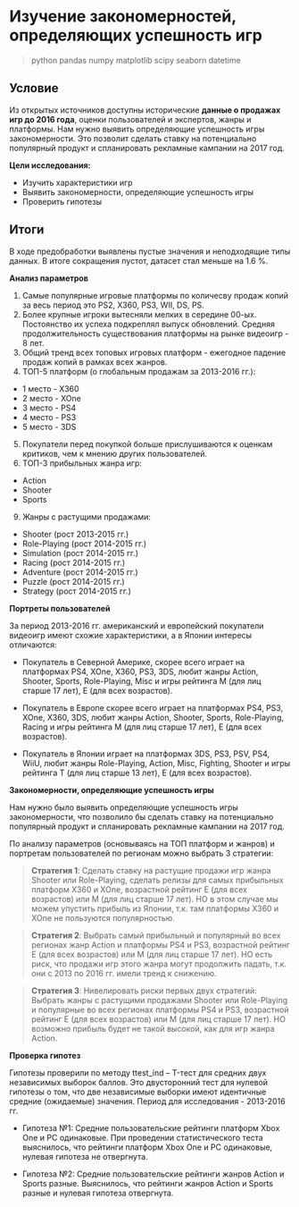 # Изучение закономерностей, определяющих успешность игр
> python pandas numpy matplotlib scipy seaborn datetime
## Условие

Из открытых источников доступны исторические **данные о продажах игр до 2016 года**, оценки пользователей и экспертов, жанры и платформы. Нам нужно выявить определяющие успешность игры закономерности. Это позволит сделать ставку на потенциально популярный продукт и спланировать рекламные кампании на 2017 год.

**Цели исследования:**
- Изучить характеристики игр
- Выявить закономерности, определяющие успешность игры
- Проверить гипотезы

## Итоги

В ходе предобработки выявлены пустые значения и неподходящие типы данных. В итоге сокращения пустот, датасет стал меньше на 1.6 %.

**Анализ параметров**

1) Самые популярные игровые платформы по количесву продаж копий за весь период это PS2, X360, PS3, WII, DS, PS.
2) Более крупные игроки вытесняли мелких в середине 00-ых. Постоянство их успеха подкреплял выпуск обновлений. Средняя продолжительность существования платформы на рынке видеоигр - 8 лет. 
3) Общий тренд всех топовых игровых платформ - ежегодное падение продаж копий в рамках всех жанров.
4) ТОП-5 платформ (о глобальным продажам за 2013-2016 гг.):
- 1 место - X360
- 2 место - XOne
- 3 место - PS4
- 4 место - PS3
- 5 место - 3DS 
5) Покупатели перед покупкой больше прислушиваются к оценкам критиков, чем к мнению других пользователей. 
6) ТОП-3 прибыльных жанра игр:
- Action
- Shooter
- Sports
9) Жанры с растущими продажами:
- Shooter (рост 2013-2015 гг.)
- Role-Playing (рост 2014-2015 гг.)
- Simulation (рост 2014-2015 гг.)
- Racing (рост 2014-2015 гг.)
- Adventure (рост 2014-2015 гг.)
- Puzzle (рост 2014-2015 гг.)
- Strategy (рост 2014-2015 гг.)

**Портреты пользователей**

За период 2013-2016 гг. американский и европейский покупатели видеоигр имеют схожие характеристики, а в Японии интересы отличаются:

- Покупатель в Северной Америке, скорее всего играет на платформах PS4, XOne, X360, PS3, 3DS, любит жанры Action, Shooter, Sports, Role-Playing, Misc и игры рейтинга M (для лиц старше 17 лет), E (для всех возрастов).

- Покупатель в Европе скорее всего играет на платформах PS4, PS3, XOne, X360, 3DS, любит жанры Action, Shooter, Sports, Role-Playing, Racing и игры рейтинга M (для лиц старше 17 лет), E (для всех возрастов).

- Покупатель в Японии играет на платформах 3DS, PS3, PSV, PS4, WiiU, любит жанры Role-Playing, Action, Misc, Fighting, Shooter и игры рейтинга T (для лиц старше 13 лет), E (для всех возрастов).

**Закономерности, определяющие успешность игры**

Нам нужно было выявить определяющие успешность игры закономерности, что позволило бы сделать ставку на потенциально популярный продукт и спланировать рекламные кампании на 2017 год.

По анализу параметров (основываясь на ТОП платформ и жанров) и портретам пользователей по регионам можно выбрать 3 стратегии:

> **Стратегия 1**: Сделать ставку на растущие продажи игр жанра Shooter или Role-Playing, сделать релизы для самых прибыльных платформ X360 и XOne, возрастной рейтинг E (для всех возрастов) или M (для лиц старше 17 лет). НО в этом случае мы можем упустить прибыль из Японии, т.к. там платформы X360 и XOne не пользуются популярностью.

> **Стратегия 2**: Выбрать самый прибыльный и популярный во всех регионах жанр Action и платформы PS4 и PS3, возрастной рейтинг E (для всех возрастов) или M (для лиц старше 17 лет). НО есть риск, что продажи игр этого жанра могут продолжить падать, т.к. они с 2013 по 2016 гг. имели тренд к снижению.

> **Стратегия 3**: Нивелировать риски первых двух стратегий: Выбрать жанры с растущими продажами Shooter или Role-Playing и популярные во всех регионах платформы PS4 и PS3, возрастной рейтинг E (для всех возрастов) или M (для лиц старше 17 лет). НО возможно прибыль будет не такой высокой, как для игр жанра Action.

**Проверка гипотез**

Гипотезы проверили по методу ttest_ind – T-тест для средних двух независимых выборок баллов. Это двусторонний тест для нулевой гипотезы о том, что две независимые выборки имеют идентичные средние (ожидаемые) значения. Период для исследования - 2013-2016 гг.

- Гипотеза №1: Средние пользовательские рейтинги платформ Xbox One и PC одинаковые. При проведении статистического теста выяснилось, что рейтинги платформ Xbox One и PC одинаковые, нулевая гипотеза не отвергнута. 

- Гипотеза №2: Средние пользовательские рейтинги жанров Action и Sports разные. Выяснилось, что рейтинги жанров Action и Sports разные и нулевая гипотеза отвергнута. 
